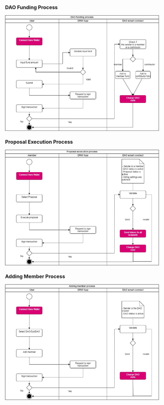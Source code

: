 ### DAO Funding Process
![](diagrams/DAOFundingProcess.jpg)
### Proposal Execution Process
![](diagrams/ProposalExecutionProcess.jpg)
### Adding Member Process
![](diagrams/AddingMemberProcess.jpg)